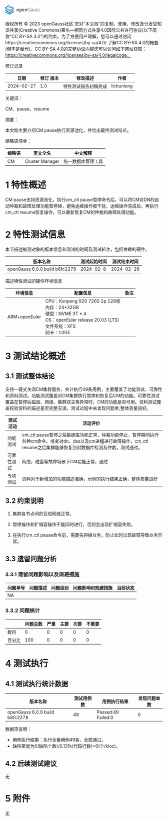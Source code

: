 ![avatar](../../../images/openGauss.png)

版权所有 © 2023  openGauss社区
您对“本文档”的复制、使用、修改及分发受知识共享(Creative Commons)署名—相同方式共享4.0国际公共许可协议(以下简称“CC BY-SA 4.0”)的约束。为了方便用户理解，您可以通过访问https://creativecommons.org/licenses/by-sa/4.0/ 了解CC BY-SA 4.0的概要 (但不是替代)。CC BY-SA 4.0的完整协议内容您可以访问如下网址获取：https://creativecommons.org/licenses/by-sa/4.0/legalcode。

修订记录

| 日期       | 修订   版本 | 修改描述             | 作者       |
| ---------- | ----------- | -------------------- | ---------- |
| 2024-02-27 | 1.0         | 特性测试报告初稿完成 | lichunlong |

 关键词： 

 CM、pause、resume

摘要：

 本文档主要介绍CM pause执行资源池化，并给出最终测试结论。

缩略语清单：

| 缩略语 | 英文全名        | 中文解释           |
| ------ | --------------- | ------------------ |
| CM     | Cluster Manager | 统一数据库管理工具 |

# 1     特性概述

CM pause支持资源池化，执行cm_ctl pause暂停命令后，可以将CM对DN的自动仲裁和故障处理功能暂停掉，避免运维操作被干扰，运维操作完成后，再执行cm_ctl resume恢复操作，可以重新恢复CM的仲裁和故障处理功能。

# 2     特性测试信息

本节描述被测对象的版本信息和测试的时间及测试轮次，包括依赖的硬件。

| 版本名称                       | 测试起始时间 | 测试结束时间 |
| ------------------------------ | ------------ | ------------ |
| openGauss 6.0.0 build b8fc2278 | 2024-02-8    | 2024-02-26   |

描述特性测试的硬件环境信息

| 环境信息      | 配置信息                                                     | 备注 |
| ------------- | ------------------------------------------------------------ | ---- |
| ARM+openEuler | CPU：Kunpeng 920 7260 2p 128核<br />内存：24*32GB<br />硬盘：NVME 3T * 4<br />OS：openEuler release 20.03 (LTS)<br />文件系统：XFS<br />网卡：10GE |      |

# 3     测试结论概述

## 3.1   测试整体结论

支持一键式关闭CM集群服务，共计执行49条用例，主要覆盖了功能测试、可靠性和资料测试。功能测试覆盖对CM集群执行暂停和恢复后CM的功能。可靠性测试覆盖在暂停后磁盘、网络、集群双主等异常时，CM的功能是否可用。资料测试覆盖校验资料的描述是否完整无误。测试过程中未发现问题单,整体质量良好。

| 测试活动   | 活动评价                                                     |
| ---------- | ------------------------------------------------------------ |
| 功能测试   | cm_ctl pause暂停之后数据库功能正常、仲裁功能停止，暂停期间执行各种cm命令、或者对dn、dss以及cm进程进行故障操作，cm_ctl resume之后集群能够恢复到对数据库检测及仲裁，测试通过。 |
| 可靠性测试 | 网络，磁盘等故障场景下CM功能正常，通过                       |
| 专项测试   | 资料对于新增加的功能描述准确，示例的执行结果正确，整体质量良好 |

## 3.2   约束说明

1. 集群各节点间的互信网络正常。

2. 暂停操作和扩缩容操作不能同时进行，否则会出现扩缩容失败。
3. 在执行cm_ctl pause命令前，需要先停掉业务，防止此时出现故障导致业务异常。

## 3.3   遗留问题分析

### 3.3.1 遗留问题影响以及规避措施

| 问题单号 | 问题描述 | 问题级别 | 问题影响和规避措施 | 当前状态 |
| -------- | -------- | -------- | ------------------ | -------- |
| NA       |          |          |                    |          |

### 3.3.2 问题统计

|        | 问题总数 | 严重 | 主要 | 次要 | 不重要 |
| ------ | -------- | ---- | ---- | ---- | ------ |
| 数目   | 0        | 0    | 0    | 0    | 0      |
| 百分比 | 100      | 0    | 0    | 0    | 0      |

# 4     测试执行

## 4.1   测试执行统计数据

| 版本名称                       | 测试用例数 | 用例执行结果       | 发现问题单数 |
| ------------------------------ | ---------- | ------------------ | ------------ |
| openGauss 6.0.0 build b8fc2278 | 49         | Passed:49 Failed:0 | 0            |

数据项说明：

- 用例执行结果：执行全量用例49各，全部通过。
- 缺陷密度为0(缺陷个数)/0.131k(代码行数)=0(个/kloc)。

## 4.2   后续测试建议

无

# 5     附件

无

 



 

 
